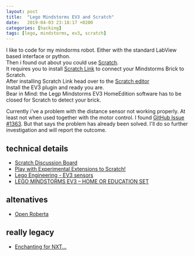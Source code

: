 ```yaml
---
layout: post
title:  "Lego Mindstorms EV3 and Scratch"
date:   2019-04-03 23:18:17 +0200
categories: [hacking]
tags: [lego, mindstorms, ev3, scratch]
---
```

I like to code for my mindorms robot. Either with the standard LabView based interface or python.  
Then i found out about you could use [Scratch](https://scratch.mit.edu/).  
It requires you to install [Scratch Link](https://scratch.mit.edu/ev3) to connect your Mindstorms Brick to Scratch.  
After installing Scratch Link head over to the [Scratch editor](https://scratch.mit.edu/projects/editor/?tutorial=ev3)  
Install the EV3 plugin and ready you are.   
Bear in Mind: the Legp Mindstorms EV3 HomeEdition software has to be closed for Scratch to detect your brick.   

Currently i've a problem with the distance sensor not working properly. At least not when used together with the motor control. I found [GitHub Issue #1363](https://github.com/LLK/scratch-vm/issues/1363). But that says the problem has already been solved. I'll do so further investigation and will report the outcome.


## technical details
* [Scratch Discussion Board](https://scratch.mit.edu/discuss/)
* [Play with Experimental Extensions to Scratch!](https://scratchx.org/)
* [Lego Engineering - EV3 sensors](http://www.legoengineering.com/ev3-sensors/)
* [LEGO MINDSTORMS EV3 – HOME OR EDUCATION SET](https://www.robocamp.fr/fr/lego-mindstorms-ev3-home-or-education-set/)

## altenatives

* [Open Roberta]( http://lab.open-roberta.org)

## really legacy

* [Enchanting for NXT...](https://scratch-dach.info/wiki/Enchanting_(Scratch_Modifikation))
